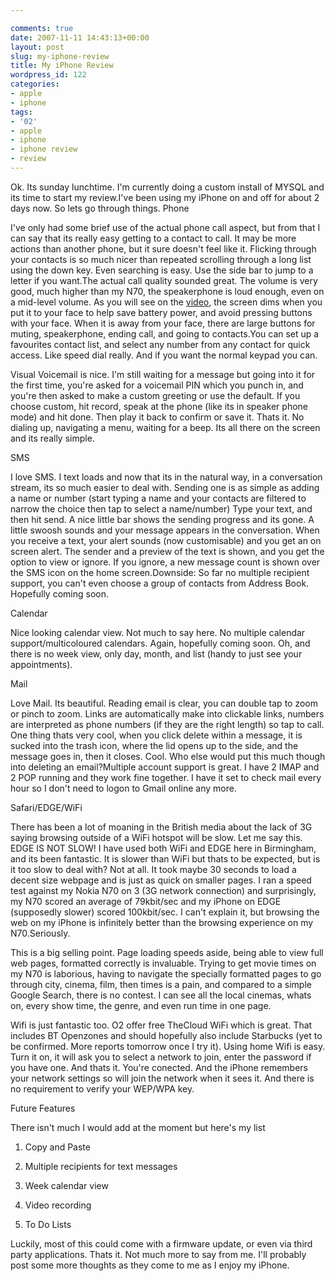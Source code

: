 ```yaml
---

comments: true
date: 2007-11-11 14:43:13+00:00
layout: post
slug: my-iphone-review
title: My iPhone Review
wordpress_id: 122
categories:
- apple
- iphone
tags:
- '02'
- apple
- iphone
- iphone review
- review
---
```


Ok. Its sunday lunchtime. I'm currently doing a custom install of MYSQL and its time to start my review.I've been using my iPhone on and off for about 2 days now. So lets go through things.
Phone




I've only had some brief use of the actual phone call aspect, but from that I can say that its really easy getting to a contact to call. It may be more actions than another phone, but it sure doesn't feel like it. Flicking through your contacts is so much nicer than repeated scrolling through a long list using the down key. Even searching is easy. Use the side bar to jump to a letter if you want.The actual call quality sounded great. The volume is very good, much higher than my N70, the speakerphone is loud enough, even on a mid-level volume. As you will see on the [video](http://www.apple.com/iphone/gettingstarted/guidedtour.html), the screen dims when you put it to your face to help save battery power, and avoid pressing buttons with your face. When it is away from your face, there are large buttons for muting, speakerphone, ending call, and going to contacts.You can set up a favourites contact list, and select any number from any contact for quick access. Like speed dial really. And if you want the normal keypad you can.




Visual Voicemail is nice. I'm still waiting for a message but going into it for the first time, you're asked for a voicemail PIN which you punch in, and you're then asked to make a custom greeting or use the default. If you choose custom, hit record, speak at the phone (like its in speaker phone mode)  and hit done. Then play it back to confirm or save it. Thats it. No dialing up, navigating a menu, waiting for a beep. Its all there on the screen and its really simple.




SMS




I love SMS. I text loads and now that its in the natural way, in a conversation stream, its so much easier to deal with. Sending one is as simple as adding a name or number (start typing a name and your contacts are filtered to narrow the choice then tap to select a name/number) Type your text, and then hit send. A nice little bar shows the sending progress and its gone. A little swoosh sounds and your message appears in the conversation. When you receive a text, your alert sounds (now customisable) and you get an on screen alert. The sender and a preview of the text is shown, and you get the option to view or ignore. If you ignore, a new message count is shown over the SMS icon on the home screen.Downside: So far no multiple recipient support, you can't even choose a group of contacts from Address Book. Hopefully coming soon.




Calendar




Nice looking calendar view. Not much to say here. No multiple calendar support/multicoloured calendars. Again, hopefully coming soon. Oh, and there is no week view, only day, month, and list (handy to just see your appointments).




Mail




Love Mail. Its beautiful. Reading email is clear, you can double tap to zoom or pinch to zoom. Links are automatically make into clickable links, numbers are interpreted as phone numbers (if they are the right length) so tap to call. One thing thats very cool, when you click delete within a message, it is sucked into the trash icon, where the lid opens up to the side, and the message goes in, then it closes. Cool. Who else would put this much though into deleting an email?Multiple account support is great. I have 2 IMAP and 2 POP running and they work fine together. I have it set to check mail every hour so I don't need to logon to Gmail online any more.




Safari/EDGE/WiFi




There has been a lot of moaning in the British media about the lack of 3G saying browsing outside of a WiFi hotspot will be slow. Let me say this. EDGE IS NOT SLOW! I have used both WiFi and EDGE here in Birmingham, and its been fantastic. It is slower than WiFi but thats to be expected, but is it too slow to deal with? Not at all. It took maybe 30 seconds to load a decent size webpage and is just as quick on smaller pages. I ran a speed test against my Nokia N70 on 3 (3G network connection) and surprisingly, my N70 scored an average of 79kbit/sec and my iPhone on EDGE (supposedly slower) scored 100kbit/sec. I can't explain it, but browsing the web on my iPhone is infinitely better than the browsing experience on my N70.Seriously.




This is a big selling point. Page loading speeds aside, being able to view full web pages, formatted correctly is invaluable. Trying to get movie times on my N70 is laborious, having to navigate the specially formatted pages to go through city, cinema, film, then times is a pain, and compared to a simple Google Search, there is no contest. I can see all the local cinemas, whats on, every show time, the genre, and even run time in one page.




Wifi is just fantastic too. O2 offer free TheCloud WiFi which is great. That includes BT Openzones and should hopefully also include Starbucks  (yet to be confirmed. More reports tomorrow once I try it). Using home Wifi is easy. Turn it on, it will ask you to select a network to join, enter the password if you have one. And thats it. You're conected. And the iPhone remembers your network settings so will join the network when it sees it. And there is no requirement to verify your WEP/WPA key.




Future Features




There isn't much I would add at the moment but here's my list






  1. Copy and Paste


  2. Multiple recipients for text messages


  3. Week calendar view


  4. Video recording


  5. To Do Lists




Luckily, most of this could come with a firmware update, or even via third party applications. Thats it. Not much more to say from me. I'll probably post some more thoughts as they come to me as I enjoy my iPhone.
